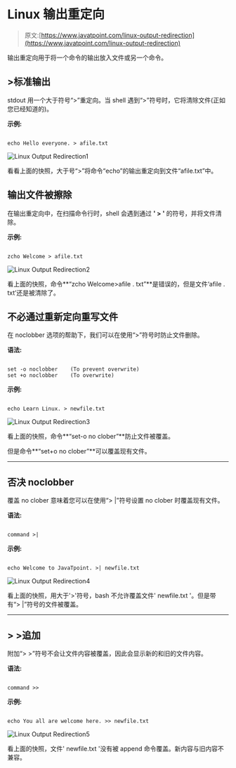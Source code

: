 # Linux 输出重定向

> 原文:[https://www.javatpoint.com/linux-output-redirection](https://www.javatpoint.com/linux-output-redirection)

输出重定向用于将一个命令的输出放入文件或另一个命令。

## >标准输出

stdout 用一个大于符号“>”重定向。当 shell 遇到“>”符号时，它将清除文件(正如您已经知道的)。

**示例:**

```

echo Hello everyone. > afile.txt 

```

![Linux Output Redirection1](../Images/dc5fe82f1770b9a93a5056136afce317.png)

看看上面的快照，大于号“>”将命令“echo”的输出重定向到文件“afile.txt”中。

## 输出文件被擦除

在输出重定向中，在扫描命令行时，shell 会遇到通过 **' > '** 的符号，并将文件清除。

**示例:**

```

zcho Welcome > afile.txt

```

![Linux Output Redirection2](../Images/d12077e834ec4ecfb3dd1842c832b774.png)

看上面的快照，命令**“zcho Welcome>afile . txt”**是错误的，但是文件‘afile . txt’还是被清除了。

## 不必通过重新定向重写文件

在 noclobber 选项的帮助下，我们可以在使用“>”符号时防止文件删除。

**语法:**

```

set -o noclobber	(To prevent overwrite)
set +o noclobber	(To overwrite)

```

**示例:**

```

echo Learn Linux. > newfile.txt

```

![Linux Output Redirection3](../Images/78412ccece6fa1cf56c91ac72f7affe8.png)

看上面的快照，命令**“set-o no clober”**防止文件被覆盖。

但是命令**“set+o no clober”**可以覆盖现有文件。

* * *

## 否决 noclobber

覆盖 no clober 意味着您可以在使用“> |”符号设置 no clober 时覆盖现有文件。

**语法:**

```

command >|  
```

**示例:**

```

echo Welcome to JavaTpoint. >| newfile.txt

```

![Linux Output Redirection4](../Images/31db399b842e36c53550e84732cc1292.png)

看上面的快照，用大于'>'符号，bash 不允许覆盖文件' newfile.txt '。但是带有“> |”符号的文件被覆盖。

* * *

## > >追加

附加“> >”符号不会让文件内容被覆盖，因此会显示新的和旧的文件内容。

**语法:**

```

command >>  
```

**示例:**

```

echo You all are welcome here. >> newfile.txt

```

![Linux Output Redirection5](../Images/cec154b46350c94f32ff0f7e5244952f.png)

看上面的快照，文件' newfile.txt '没有被 append 命令覆盖。新内容与旧内容不兼容。